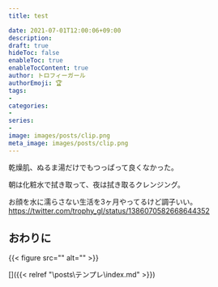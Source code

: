 ```yaml
---
title: test

date: 2021-07-01T12:00:06+09:00
description: 
draft: true
hideToc: false
enableToc: true
enableTocContent: true
author: トロフィーガール
authorEmoji: 🏆
tags:
- 
categories:
- 
series:
- 
image: images/posts/clip.png
meta_image: images/posts/clip.png
---
```


乾燥肌、ぬるま湯だけでもつっぱって良くなかった。

朝は化粧水で拭き取って、夜は拭き取るクレンジング。

お顔を水に濡らさない生活を3ヶ月やってるけど調子いい。
https://twitter.com/trophy_gl/status/1386070582668644352

## おわりに
{{< figure src="" alt="" >}}

[]({{< relref "\posts\テンプレ\index.md" >}})